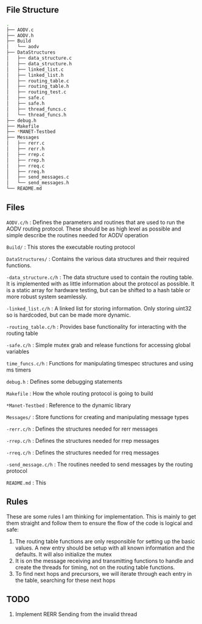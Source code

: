## File Structure

``` bash
.
├── AODV.c
├── AODV.h
├── Build
│   └── aodv
├── DataStructures
│   ├── data_structure.c
│   ├── data_structure.h
│   ├── linked_list.c
│   ├── linked_list.h
│   ├── routing_table.c
│   ├── routing_table.h
│   ├── routing_test.c
│   ├── safe.c
│   ├── safe.h
│   ├── thread_funcs.c
│   └── thread_funcs.h
├── debug.h
├── Makefile
├── *MANET-Testbed
├── Messages
│   ├── rerr.c
│   ├── rerr.h
│   ├── rrep.c
│   ├── rrep.h
│   ├── rreq.c
│   ├── rreq.h
│   ├── send_messages.c
│   └── send_messages.h
└── README.md
```
## Files

`AODV.c/h` : Defines the parameters and routines that are used to run the AODV routing protocol. These should be as high level as possible and simple describe the routines needed for AODV operation

`Build/` : This stores the executable routing protocol

`DataStructures/` : Contains the various data structures and their required functions.

`-data_structure.c/h` : The data structure used to contain the routing table. It is implemented with as little information about the protocol as possible. It is a static array for hardware testing, but can be shifted to a hash table or more robust system seamlessly.

`-linked_list.c/h` : A linked list for storing information. Only storing uint32 so is hardcoded, but can be made more dynamic.

`-routing_table.c/h` : Provides base functionality for interacting with the routing table

`-safe.c/h` : Simple mutex grab and release functions for accessing global variables

`time_funcs.c/h` : Functions for manipulating timespec structures and using ms timers

`debug.h` : Defines some debugging statements

`Makefile` : How the whole routing protocol is going to build

`*Manet-Testbed` : Reference to the dynamic library

`Messages/` : Store functions for creating and manipulating message types

`-rerr.c/h` : Defines the structures needed for rerr messages

`-rrep.c/h` : Defines the structures needed for rrep messages

`-rreq.c/h` : Defines the structures needed for rreq messages

`-send_message.c/h` : The routines needed to send messages by the routing protocol

`README.md` : This

## Rules

These are some rules I am thinking for implementation. This is mainly to get them straight and follow them to ensure the flow of the code is logical and safe:
1) The routing table functions are only responsible for setting up the basic values. A new entry should be setup with all known information and the defaults. It will also initialize the mutex
2) It is on the message receiving and transmitting functions to handle and create the threads for timing, not on the routing table functions.
3) To find next hops and precursors, we will iterate through each entry in the table, searching for these next hops

## TODO

1) Implement RERR Sending from the invalid thread